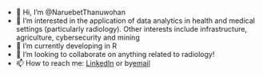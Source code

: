 - 👋 Hi, I’m @NaruebetThanuwohan
- 👀 I’m interested in the application of data analytics in health and medical settings (particularly radiology). Other interests include infrastructure, agriculture, cybersecurity and mining
- 🌱 I’m currently developing in R
- 💞️ I’m looking to collaborate on anything related to radiology! 
- 📫 How to reach me: <a href="https://www.linkedin.com/in/naru-thanuwohan-5b2495141/">LinkedIn</a> or by<a href="mailto:naruthanuwohan@gmail.com">email</a> 
  

<!---
NaruebetThanuwohan/NaruebetThanuwohan is a ✨ special ✨ repository because its `README.md` (this file) appears on your GitHub profile.
You can click the Preview link to take a look at your changes.
--->
